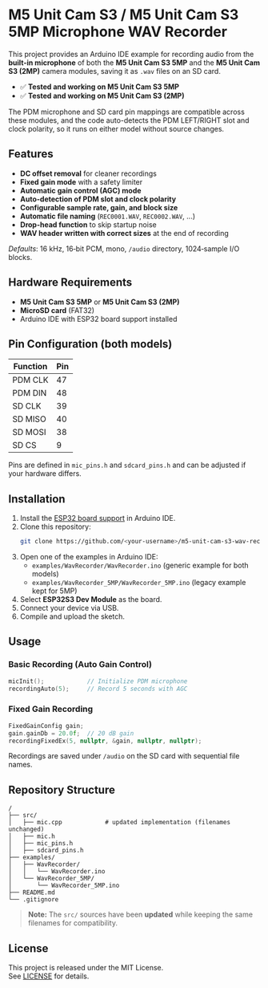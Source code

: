 # M5 Unit Cam S3 / M5 Unit Cam S3 5MP Microphone WAV Recorder

This project provides an Arduino IDE example for recording audio from the **built-in microphone** of both the **M5 Unit Cam S3 5MP** and the **M5 Unit Cam S3 (2MP)** camera modules, saving it as `.wav` files on an SD card.

- ✅ **Tested and working on M5 Unit Cam S3 5MP**
- ✅ **Tested and working on M5 Unit Cam S3 (2MP)**

The PDM microphone and SD card pin mappings are compatible across these modules, and the code auto-detects the PDM LEFT/RIGHT slot and clock polarity, so it runs on either model without source changes.

## Features

- **DC offset removal** for cleaner recordings
- **Fixed gain mode** with a safety limiter
- **Automatic gain control (AGC) mode**
- **Auto-detection of PDM slot and clock polarity**
- **Configurable sample rate, gain, and block size**
- **Automatic file naming** (`REC0001.WAV`, `REC0002.WAV`, ...)
- **Drop-head function** to skip startup noise
- **WAV header written with correct sizes** at the end of recording

_Defaults_: 16 kHz, 16‑bit PCM, mono, `/audio` directory, 1024‑sample I/O blocks.

## Hardware Requirements

- **M5 Unit Cam S3 5MP** or **M5 Unit Cam S3 (2MP)**
- **MicroSD card** (FAT32)
- Arduino IDE with ESP32 board support installed

## Pin Configuration (both models)

| Function | Pin |
|---|---|
| PDM CLK | 47 |
| PDM DIN | 48 |
| SD CLK  | 39 |
| SD MISO | 40 |
| SD MOSI | 38 |
| SD CS   | 9  |

Pins are defined in `mic_pins.h` and `sdcard_pins.h` and can be adjusted if your hardware differs.

## Installation

1. Install the [ESP32 board support](https://github.com/espressif/arduino-esp32) in Arduino IDE.
2. Clone this repository:
   ```bash
   git clone https://github.com/<your-username>/m5-unit-cam-s3-wav-recorder.git
   ```
3. Open one of the examples in Arduino IDE:
   - `examples/WavRecorder/WavRecorder.ino` (generic example for both models)
   - `examples/WavRecorder_5MP/WavRecorder_5MP.ino` (legacy example kept for 5MP)
4. Select **ESP32S3 Dev Module** as the board.
5. Connect your device via USB.
6. Compile and upload the sketch.

## Usage

### Basic Recording (Auto Gain Control)
```cpp
micInit();            // Initialize PDM microphone
recordingAuto(5);     // Record 5 seconds with AGC
```

### Fixed Gain Recording
```cpp
FixedGainConfig gain;
gain.gainDb = 20.0f;  // 20 dB gain
recordingFixedEx(5, nullptr, &gain, nullptr, nullptr);
```

Recordings are saved under `/audio` on the SD card with sequential file names.

## Repository Structure

```
/
├── src/
│   ├── mic.cpp            # updated implementation (filenames unchanged)
│   ├── mic.h
│   ├── mic_pins.h
│   ├── sdcard_pins.h
├── examples/
│   ├── WavRecorder/
│   │   └── WavRecorder.ino
│   └── WavRecorder_5MP/
│       └── WavRecorder_5MP.ino
├── README.md
└── .gitignore
```

> **Note:** The `src/` sources have been **updated** while keeping the same filenames for compatibility.

## License

This project is released under the MIT License.  
See [LICENSE](LICENSE) for details.
